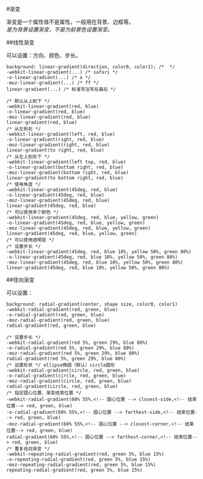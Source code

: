 #渐变

渐变是一个属性值不是属性。一般用在背景、边框等。  
*是为背景设置渐变，不是为前景色设置渐变。*  

##线性渐变

可以设置：方向、颜色、步长。  

    background: linear-gradient(direction, color0, color1); /*  */
    -webkit-linear-gradient(...) /* safari */
    -o-linear-gradient(...) /* o */
    -moz-linear-gradient(...) /* ff */
    linear-gradient(...) /* 标准写法写在最后 */
    
    /* 默认从上到下 */
    -webkit-linear-gradient(red, blue)
    -o-linear-gradient(red, blue)
    -moz-linear-gradient(red, blue)
    linear-gradient(red, blue)
    /* 从左到右 */
    -webkit-linear-gradient(left, red, blue)
    -o-linear-gradient(right, red, blue)
    -moz-linear-gradient(right, red, blue)
    linear-gradient(to right, red, blue)
    /* 从左上到右下 */
    -webkit-linear-gradient(left top, red, blue)
    -o-linear-gradient(bottom right, red, blue)
    -moz-linear-gradient(bottom right, red, blue)
    linear-gradient(to bottom right, red, blue)
    /* 使用角度 */
    -webkit-linear-gradient(45deg, red, blue)
    -o-linear-gradient(45deg, red, blue)
    -moz-linear-gradient(45deg, red, blue)
    linear-gradient(45deg, red, blue)
    /* 可以使用多个颜色 */
    -webkit-linear-gradient(45deg, red, blue, yellow, green)
    -o-linear-gradient(45deg, red, blue, yellow, green)
    -moz-linear-gradient(45deg, red, blue, yellow, green)
    linear-gradient(45deg, red, blue, yellow, green)
    /* 可以使用透明度 */
    /* 设置步长 */
    -webkit-linear-gradient(45deg, red, blue 10%, yellow 50%, green 80%)
    -o-linear-gradient(45deg, red, blue 10%, yellow 50%, green 80%)
    -moz-linear-gradient(45deg, red, blue 10%, yellow 50%, green 80%)
    linear-gradient(45deg, red, blue 10%, yellow 50%, green 80%)

##径向渐变

可以设置：  

    background: radial-gradient(center, shape size, color0, color1)
    -webkit-radial-gradient(red, green, blue)
    -o-radial-gradient(red, green, blue)
    -moz-radial-gradient(red, green, blue)
    radial-gradient(red, green, blue)

    /* 设置步长 */
    -webkit-radial-gradient(red 5%, green 29%, blue 80%)
    -o-radial-gradient(red 5%, green 29%, blue 80%)
    -moz-radial-gradient(red 5%, green 29%, blue 80%)
    radial-gradient(red 5%, green 29%, blue 80%)
    /* 设置形状 */ ellipse椭圆（默认）circle圆形
    -webkit-radial-gradient(circle, red, green, blue)
    -o-radial-gradient(circle, red, green, blue)
    -moz-radial-gradient(circle, red, green, blue)
    radial-gradient(circle, red, green, blue)
    /* 指定圆心位置、渐变结束位置 */
    -webkit-radial-gradient(60% 55%,<!-- 圆心位置 --> closest-side,<!-- 结束位置--> red, green, blue)
    -o-radial-gradient(60% 55%,<!-- 圆心位置 --> farthest-side,<!-- 结束位置--> red, green, blue)
    -moz-radial-gradient(60% 55%,<!-- 圆心位置 --> closest-corner,<!-- 结束位置--> red, green, blue)
    radial-gradient(60% 55%,<!-- 圆心位置 --> farthest-corner,<!-- 结束位置--> red, green, blue)
    /* 重复径向渐变 */
    -webkit-repeating-radial-gradient(red, green 5%, blue 15%)
    -o-repeating-radial-gradient(red, green 5%, blue 15%)
    -moz-repeating-radial-gradient(red, green 5%, blue 15%)
    repeating-radial-gradient(red, green 5%, blue 15%)

